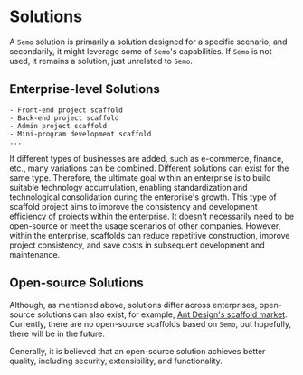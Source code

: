 # Solutions

A `Semo` solution is primarily a solution designed for a specific scenario, and secondarily, it might leverage some of `Semo`'s capabilities. If `Semo` is not used, it remains a solution, just unrelated to `Semo`.

## Enterprise-level Solutions

```
- Front-end project scaffold
- Back-end project scaffold
- Admin project scaffold
- Mini-program development scaffold
...
```

If different types of businesses are added, such as e-commerce, finance, etc., many variations can be combined. Different solutions can exist for the same type. Therefore, the ultimate goal within an enterprise is to build suitable technology accumulation, enabling standardization and technological consolidation during the enterprise's growth. This type of scaffold project aims to improve the consistency and development efficiency of projects within the enterprise. It doesn't necessarily need to be open-source or meet the usage scenarios of other companies. However, within the enterprise, scaffolds can reduce repetitive construction, improve project consistency, and save costs in subsequent development and maintenance.

## Open-source Solutions

Although, as mentioned above, solutions differ across enterprises, open-source solutions can also exist, for example, [Ant Design's scaffold market](https://scaffold.ant.design/). Currently, there are no open-source scaffolds based on `Semo`, but hopefully, there will be in the future.

Generally, it is believed that an open-source solution achieves better quality, including security, extensibility, and functionality.
